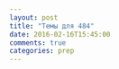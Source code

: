```yaml
---
layout: post
title: "Темы для 484"
date: 2016-02-16T15:45:00
comments: true
categories: prep
---
```

